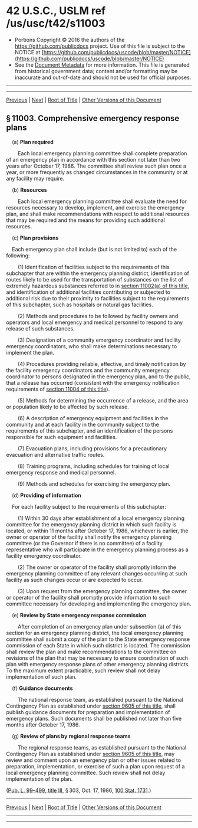 ---
---

# 42 U.S.C., USLM ref /us/usc/t42/s11003

* Portions Copyright © 2016 the authors of the https://github.com/publicdocs project.
  Use of this file is subject to the NOTICE at [https://github.com/publicdocs/uscode/blob/master/NOTICE](https://github.com/publicdocs/uscode/blob/master/NOTICE)
* See the [Document Metadata](././../../../../..//README.md) for more information.
  This file is generated from historical government data; content and/or formatting may be inaccurate and out-of-date and should not be used for official purposes.

----------
----------

[Previous](./../../../../..//us/usc/t42/ch116/schI/m__us_usc_t42_s11002.md) | [Next](./../../../../..//us/usc/t42/ch116/schI/m__us_usc_t42_s11004.md) | [Root of Title](./../../../../../) | [Other Versions of this Document](https://publicdocs.github.io/go/links?ns=uslm&ref=%2Fus%2Fusc%2Ft42%2Fs11003)

## § 11003. Comprehensive emergency response plans

    (a) __Plan required__ 

        Each local emergency planning committee shall complete preparation of an emergency plan in accordance with this section not later than two years after October 17, 1986. The committee shall review such plan once a year, or more frequently as changed circumstances in the community or at any facility may require.

    (b) __Resources__ 

        Each local emergency planning committee shall evaluate the need for resources necessary to develop, implement, and exercise the emergency plan, and shall make recommendations with respect to additional resources that may be required and the means for providing such additional resources.

    (c) __Plan provisions__ 

    Each emergency plan shall include (but is not limited to) each of the following:

        (1) Identification of facilities subject to the requirements of this subchapter that are within the emergency planning district, identification of routes likely to be used for the transportation of substances on the list of extremely hazardous substances referred to in [section 11002(a) of this title][/us/usc/t42/s11002/a], and identification of additional facilities contributing or subjected to additional risk due to their proximity to facilities subject to the requirements of this subchapter, such as hospitals or natural gas facilities.

        (2) Methods and procedures to be followed by facility owners and operators and local emergency and medical personnel to respond to any release of such substances.

        (3) Designation of a community emergency coordinator and facility emergency coordinators, who shall make determinations necessary to implement the plan.

        (4) Procedures providing reliable, effective, and timely notification by the facility emergency coordinators and the community emergency coordinator to persons designated in the emergency plan, and to the public, that a release has occurred (consistent with the emergency notification requirements of [section 11004 of this title][/us/usc/t42/s11004]).

        (5) Methods for determining the occurrence of a release, and the area or population likely to be affected by such release.

        (6) A description of emergency equipment and facilities in the community and at each facility in the community subject to the requirements of this subchapter, and an identification of the persons responsible for such equipment and facilities.

        (7) Evacuation plans, including provisions for a precautionary evacuation and alternative traffic routes.

        (8) Training programs, including schedules for training of local emergency response and medical personnel.

        (9) Methods and schedules for exercising the emergency plan.

    (d) __Providing of information__ 

    For each facility subject to the requirements of this subchapter:

        (1) Within 30 days after establishment of a local emergency planning committee for the emergency planning district in which such facility is located, or within 11 months after October 17, 1986, whichever is earlier, the owner or operator of the facility shall notify the emergency planning committee (or the Governor if there is no committee) of a facility representative who will participate in the emergency planning process as a facility emergency coordinator.

        (2) The owner or operator of the facility shall promptly inform the emergency planning committee of any relevant changes occurring at such facility as such changes occur or are expected to occur.

        (3) Upon request from the emergency planning committee, the owner or operator of the facility shall promptly provide information to such committee necessary for developing and implementing the emergency plan.

    (e) __Review by State emergency response commission__ 

        After completion of an emergency plan under subsection (a) of this section for an emergency planning district, the local emergency planning committee shall submit a copy of the plan to the State emergency response commission of each State in which such district is located. The commission shall review the plan and make recommendations to the committee on revisions of the plan that may be necessary to ensure coordination of such plan with emergency response plans of other emergency planning districts. To the maximum extent practicable, such review shall not delay implementation of such plan.

    (f) __Guidance documents__ 

        The national response team, as established pursuant to the National Contingency Plan as established under [section 9605 of this title][/us/usc/t42/s9605], shall publish guidance documents for preparation and implementation of emergency plans. Such documents shall be published not later than five months after October 17, 1986.

    (g) __Review of plans by regional response teams__ 

        The regional response teams, as established pursuant to the National Contingency Plan as established under [section 9605 of this title][/us/usc/t42/s9605], may review and comment upon an emergency plan or other issues related to preparation, implementation, or exercise of such a plan upon request of a local emergency planning committee. Such review shall not delay implementation of the plan.

([Pub. L. 99–499, title III][/us/pl/99/499/tIII], § 303, Oct. 17, 1986, [100 Stat. 1731][/us/stat/100/1731].)

----------

[Previous](./../../../../..//us/usc/t42/ch116/schI/m__us_usc_t42_s11002.md) | [Next](./../../../../..//us/usc/t42/ch116/schI/m__us_usc_t42_s11004.md) | [Root of Title](./../../../../../) | [Other Versions of this Document](https://publicdocs.github.io/go/links?ns=uslm&ref=%2Fus%2Fusc%2Ft42%2Fs11003)

----------
----------

[/us/usc/t42/s11002/a]: https://publicdocs.github.io/go/links?ns=uslm&ref=%2Fus%2Fusc%2Ft42%2Fs11002%2Fa
[/us/usc/t42/s11004]: https://publicdocs.github.io/go/links?ns=uslm&ref=%2Fus%2Fusc%2Ft42%2Fs11004
[/us/usc/t42/s9605]: https://publicdocs.github.io/go/links?ns=uslm&ref=%2Fus%2Fusc%2Ft42%2Fs9605
[/us/usc/t42/s9605]: https://publicdocs.github.io/go/links?ns=uslm&ref=%2Fus%2Fusc%2Ft42%2Fs9605
[/us/pl/99/499/tIII]: https://publicdocs.github.io/go/links?ns=uslm&ref=%2Fus%2Fpl%2F99%2F499%2FtIII
[/us/stat/100/1731]: https://publicdocs.github.io/go/links?ns=uslm&ref=%2Fus%2Fstat%2F100%2F1731


